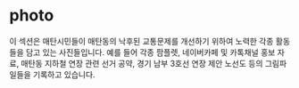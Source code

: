 # photo

이 섹션은 매탄시민들이  매탄동의 낙후된 교통문제를 개선하기 위하여 노력한 각종 활동들을 담고 있는 사진들입니다. 
예를 들어 각종 팜플렛, 네이버카페 및 카톡채널 홍보 자료, 매탄동 지하철 연장 관련 선거 공약, 경기 남부 3호선 연장 제안 노선도 등의 그림파일들을 기록하고 있습니다.


